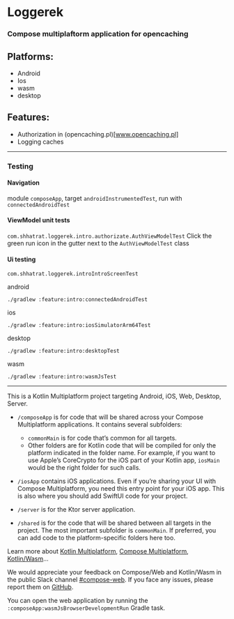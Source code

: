 # Loggerek

### Compose multiplaftorm application for opencaching

## Platforms:
- Android
- Ios
- wasm
- desktop

## Features:
- Authorization in (opencaching.pl)[www.opencaching.pl]
- Logging caches



--- 
### Testing
#### Navigation
module `composeApp`, target `androidInstrumentedTest`, run with `connectedAndroidTest`
#### ViewModel unit tests

`com.shhatrat.loggerek.intro.authorizate.AuthViewModelTest`
Click the green run icon in the gutter next to the `AuthViewModelTest` class


#### Ui testing

`com.shhatrat.loggerek.introIntroScreenTest`

android
```
./gradlew :feature:intro:connectedAndroidTest
```

ios
```
./gradlew :feature:intro:iosSimulatorArm64Test
```

desktop
```
./gradlew :feature:intro:desktopTest
```

wasm
```
./gradlew :feature:intro:wasmJsTest
```

--- 

This is a Kotlin Multiplatform project targeting Android, iOS, Web, Desktop, Server.

* `/composeApp` is for code that will be shared across your Compose Multiplatform applications.
  It contains several subfolders:
    - `commonMain` is for code that’s common for all targets.
    - Other folders are for Kotlin code that will be compiled for only the platform indicated in the folder name.
      For example, if you want to use Apple’s CoreCrypto for the iOS part of your Kotlin app,
      `iosMain` would be the right folder for such calls.

* `/iosApp` contains iOS applications. Even if you’re sharing your UI with Compose Multiplatform,
  you need this entry point for your iOS app. This is also where you should add SwiftUI code for your project.

* `/server` is for the Ktor server application.

* `/shared` is for the code that will be shared between all targets in the project.
  The most important subfolder is `commonMain`. If preferred, you can add code to the platform-specific folders here too.


Learn more about [Kotlin Multiplatform](https://www.jetbrains.com/help/kotlin-multiplatform-dev/get-started.html),
[Compose Multiplatform](https://github.com/JetBrains/compose-multiplatform/#compose-multiplatform),
[Kotlin/Wasm](https://kotl.in/wasm/)…

We would appreciate your feedback on Compose/Web and Kotlin/Wasm in the public Slack channel [#compose-web](https://slack-chats.kotlinlang.org/c/compose-web).
If you face any issues, please report them on [GitHub](https://github.com/JetBrains/compose-multiplatform/issues).

You can open the web application by running the `:composeApp:wasmJsBrowserDevelopmentRun` Gradle task.
